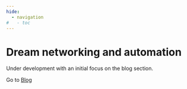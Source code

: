 ```yaml
---
hide:
  - navigation
#   - toc
---
```


# Dream networking and automation

Under development with an initial focus on the blog section.

Go to [Blog](blog/)
